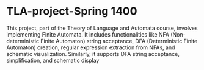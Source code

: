 # TLA-project-Spring 1400
This project, part of the Theory of Language and Automata course, involves implementing Finite Automata. It includes functionalities like NFA (Non-deterministic Finite Automaton) string acceptance, DFA (Deterministic Finite Automaton) creation, regular expression extraction from NFAs, and schematic visualization. Similarly, it supports DFA string acceptance, simplification, and schematic display

